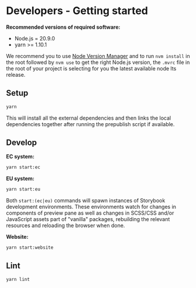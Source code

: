 # Developers - Getting started

**Recommended versions of required software:**

- Node.js = 20.9.0
- yarn >= 1.10.1

We recommend you to use [Node Version Manager](https://github.com/creationix/nvm) and to run `nvm install` in the root followed by `nvm use` to get the right Node.js version, the `.mvrc` file in the root of your project is selecting for you the latest available node lts release.

## Setup

```bash
yarn
```

This will install all the external dependencies and then links the local dependencies together after running the prepublish script if available.

## Develop

**EC system:**

```bash
yarn start:ec
```

**EU system:**

```bash
yarn start:eu
```

Both `start:(ec|eu)` commands will spawn instances of Storybook development environments. These environments watch for changes in components of preview pane as well as changes in SCSS/CSS and/or JavaScript assets part of "vanilla" packages, rebuilding the relevant resources and reloading the browser when done.

**Website:**

```bash
yarn start:website
```

## Lint

```bash
yarn lint
```
